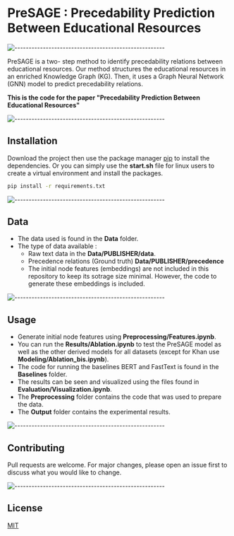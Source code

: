 # PreSAGE : Precedability Prediction Between Educational Resources

![-----------------------------------------------------](https://raw.githubusercontent.com/andreasbm/readme/master/assets/lines/rainbow.png)

PreSAGE is a two- step method to identify precedability relations between educational resources. Our method structures the educational resources in an enriched Knowledge Graph (KG). Then, it uses a Graph Neural Network (GNN) model to predict precedability relations.

<b>This is the code for the paper "Precedability Prediction Between Educational Resources"</b>

![-----------------------------------------------------](https://raw.githubusercontent.com/andreasbm/readme/master/assets/lines/rainbow.png)

## Installation

Download the project then use the package manager [pip](https://pip.pypa.io/en/stable/) to install the dependencies. Or you can simply use the <b>start.sh</b> file for linux users to create a virtual environment and install the packages.

```bash
pip install -r requirements.txt
```
![-----------------------------------------------------](https://raw.githubusercontent.com/andreasbm/readme/master/assets/lines/rainbow.png)

## Data
- The data used is found in the <b>Data</b> folder.
- The type of data available :
    - Raw text data in the <b>Data/PUBLISHER/data</b>.
    - Precedence relations (Ground truth) <b>Data/PUBLISHER/precedence</b>
    - The initial node features (embeddings) are not included in this repository to keep its sotrage size minimal. However, the code to generate these embeddings is included.

![-----------------------------------------------------](https://raw.githubusercontent.com/andreasbm/readme/master/assets/lines/rainbow.png)

## Usage
- Generate initial node features using <b>Preprocessing/Features.ipynb</b>.
- You can run the <b>Results/Ablation.ipynb</b> to test the PreSAGE model as well as the other derived models for all datasets (except for Khan use <b>Modeling/Ablation_bis.ipynb</b>).
- The code for running the baselines BERT and FastText is found in the <b>Baselines</b> folder.
- The results can be seen and visualized using the files found in <b>Evaluation/Visualization.ipynb</b>. 
- The <b>Preprocessing</b> folder contains the code that was used to prepare the data.
- The <b>Output</b> folder contains the experimental results.

![-----------------------------------------------------](https://raw.githubusercontent.com/andreasbm/readme/master/assets/lines/rainbow.png)

## Contributing

Pull requests are welcome. For major changes, please open an issue first to discuss what you would like to change.

![-----------------------------------------------------](https://raw.githubusercontent.com/andreasbm/readme/master/assets/lines/rainbow.png)

## License

[MIT](https://choosealicense.com/licenses/mit/)